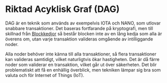 # Riktad Acyklisk Graf (DAG)

DAG är en teknik som används av exempelvis IOTA och NANO, som utlovar snabbare transaktioner. Det baseras fortfarande på kryptografi, men till skillnad från [Blockkedjor](blockkedjor.md) så består blocken inte av en lång kedja som alla är överens om, utan varje transaktion valideras omgående av intilliggande noder.

Alla noder behöver inte känna till alla transaktioner, så flera transaktioner kan valideras samtidigt, vilket naturligtvis ökar hastigheten. Det är då färre noder som validerar en transaktion, vilket går ut över säkerheten. Det blir problematiskt att få en enhällig överblick, men tekniken lämpar sig bra som valuta och för Internet of Things (IoT).
